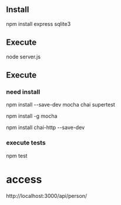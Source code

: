 
## Install

npm install express sqlite3

## Execute

node server.js

## Execute

### need install

npm install --save-dev mocha chai supertest

npm install -g mocha

npm install chai-http --save-dev

### execute tests

npm test

# access

http://localhost:3000/api/person/